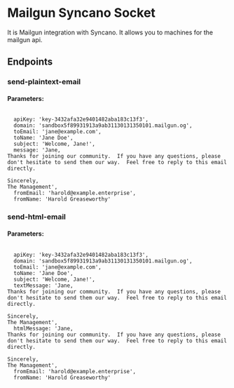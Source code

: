 # Mailgun Syncano Socket

It is Mailgun integration with Syncano. It allows you to machines for the mailgun api.

## Endpoints

### send-plaintext-email

#### Parameters:
```

  apiKey: 'key-3432afa32e9401482aba183c13f3',
  domain: 'sandbox5f89931913a9ab31130131350101.mailgun.og',
  toEmail: 'jane@example.com',
  toName: 'Jane Doe',
  subject: 'Welcome, Jane!',
  message: 'Jane,
Thanks for joining our community.  If you have any questions, please don't hesitate to send them our way.  Feel free to reply to this email directly.

Sincerely,
The Management',
  fromEmail: 'harold@example.enterprise',
  fromName: 'Harold Greaseworthy'
```


### send-html-email

#### Parameters:
```

  apiKey: 'key-3432afa32e9401482aba183c13f3',
  domain: 'sandbox5f89931913a9ab31130131350101.mailgun.og',
  toEmail: 'jane@example.com',
  toName: 'Jane Doe',
  subject: 'Welcome, Jane!',
  textMessage: 'Jane,
Thanks for joining our community.  If you have any questions, please don't hesitate to send them our way.  Feel free to reply to this email directly.

Sincerely,
The Management',
  htmlMessage: 'Jane,
Thanks for joining our community.  If you have any questions, please don't hesitate to send them our way.  Feel free to reply to this email directly.

Sincerely,
The Management',
  fromEmail: 'harold@example.enterprise',
  fromName: 'Harold Greaseworthy'
```

